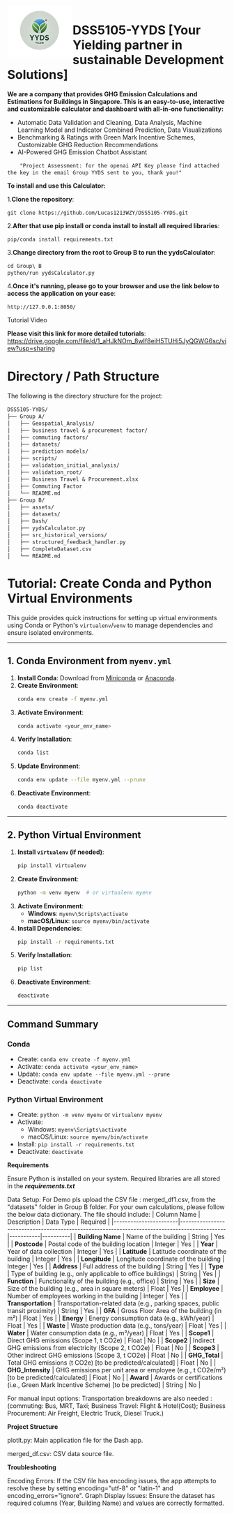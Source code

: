 <img src="https://github.com/Lucas1213WZY/DSS5105-YYDS/blob/main/Group%20B/assets/teamlogo.png" alt="Logo" width="150" align="left">

# DSS5105-YYDS [Your Yielding partner in sustainable Development Solutions]


**We are a company that provides GHG Emission Calculations and Estimations for Buildings in Singapore. This is an easy-to-use, interactive and customizable calculator and dashboard with all-in-one functionality:**
* Automatic Data Validation and Cleaning, Data Analysis, Machine Learning Model and Indicator Combined Prediction, Data Visualizations
* Benchmarking & Ratings with Green Mark Incentive Schemes, Customizable GHG Reduction Recommendations
* AI-Powered GHG Emission Chatbot Assistant

```
    "Project Assessment: for the openai API Key please find attached the key in the email Group YYDS sent to you, thank you!"
```

**To install and use this Calculator:**

1.**Clone the repository**:

    git clone https://github.com/Lucas1213WZY/DSS5105-YYDS.git

    
2.**After that use pip install or conda install to install all required libraries**:


    pip/conda install requirements.txt

    
3.**Change directory from the root to Group B to run the yydsCalculator**:


    cd Group\ B
    python/run yydsCalculator.py

    
4.**Once it's running, please go to your browser and use the link below to access the application on your ease**:


    http://127.0.0.1:8050/
    
Tutorial Video

**Please visit this link for more detailed tutorials**: 
https://drive.google.com/file/d/1_aHJkNOm_8wIf8eiH5TUHi5JyQGWG6sc/view?usp=sharing

# Directory / Path Structure

The following is the directory structure for the project:

```plaintext
DSS5105-YYDS/
├── Group A/
│   ├── Geospatial_Analysis/
│   ├── business travel & procurement factor/
│   ├── commuting factors/
│   ├── datasets/
│   ├── prediction models/
│   ├── scripts/
│   ├── validation_initial_analysis/
│   ├── validation_root/
│   ├── Business Travel & Procurement.xlsx
│   ├── Commuting Factor
│   └── README.md
├── Group B/
│   ├── assets/
│   ├── datasets/
│   ├── Dash/
│   ├── yydsCalculator.py
│   ├── src_historical_versions/
│   ├── structured_feedback_handler.py
│   ├── CompleteDataset.csv
│   └── README.md
```


# Tutorial: Create Conda and Python Virtual Environments

This guide provides quick instructions for setting up virtual environments using Conda or Python's `virtualenv`/`venv` to manage dependencies and ensure isolated environments.

---

## 1. Conda Environment from `myenv.yml`

1. **Install Conda**: Download from [Miniconda](https://docs.conda.io/en/latest/miniconda.html) or [Anaconda](https://www.anaconda.com/).
2. **Create Environment**: 
    ```bash
    conda env create -f myenv.yml
    ```
3. **Activate Environment**: 
    ```bash
    conda activate <your_env_name>
    ```
4. **Verify Installation**: 
    ```bash
    conda list
    ```
5. **Update Environment**:
    ```bash
    conda env update --file myenv.yml --prune
    ```
6. **Deactivate Environment**: 
    ```bash
    conda deactivate
    ```

---

## 2. Python Virtual Environment

1. **Install `virtualenv` (if needed)**: 
    ```bash
    pip install virtualenv
    ```
2. **Create Environment**:
    ```bash
    python -m venv myenv  # or virtualenv myenv
    ```
3. **Activate Environment**:
    - **Windows**: `myenv\Scripts\activate`
    - **macOS/Linux**: `source myenv/bin/activate`
4. **Install Dependencies**: 
    ```bash
    pip install -r requirements.txt
    ```
5. **Verify Installation**: 
    ```bash
    pip list
    ```
6. **Deactivate Environment**: 
    ```bash
    deactivate
    ```

---

## Command Summary

### Conda
- Create: `conda env create -f myenv.yml`
- Activate: `conda activate <your_env_name>`
- Update: `conda env update --file myenv.yml --prune`
- Deactivate: `conda deactivate`

### Python Virtual Environment
- Create: `python -m venv myenv` or `virtualenv myenv`
- Activate:
  - Windows: `myenv\Scripts\activate`
  - macOS/Linux: `source myenv/bin/activate`
- Install: `pip install -r requirements.txt`
- Deactivate: `deactivate`


**Requirements**

Ensure Python is installed on your system. Required libraries are all stored in the ***requirements.txt***

Data Setup:
For Demo pls upload the CSV file : merged_df1.csv, from the "datasets" folder in Group B folder. For your own calculations, please follow the below data dictionary.
The file should include:
| Column Name          | Description                                                                                  | Data Type | Required |
|-----------------------|----------------------------------------------------------------------------------------------|-----------|----------|
| **Building Name**     | Name of the building                                                                        | String    | Yes      |
| **Postcode**          | Postal code of the building location                                                        | Integer   | Yes      |
| **Year**              | Year of data collection                                                                     | Integer   | Yes      |
| **Latitude**          | Latitude coordinate of the building                                                         | Integer   | Yes      |
| **Longitude**         | Longitude coordinate of the building                                                        | Integer   | Yes      |
| **Address**           | Full address of the building                                                                | String    | Yes      |
| **Type**              | Type of building (e.g., only applicable to office buildings)                                | String    | Yes      |
| **Function**          | Functionality of the building (e.g., office)                                                | String    | Yes      |
| **Size**              | Size of the building (e.g., area in square meters)                                          | Float     | Yes      |
| **Employee**          | Number of employees working in the building                                                 | Integer   | Yes      |
| **Transportation**    | Transportation-related data (e.g., parking spaces, public transit proximity)                | String    | Yes      |
| **GFA**               | Gross Floor Area of the building  (in m²)                                                   | Float     | Yes      |
| **Energy**            | Energy consumption data (e.g., kWh/year)                                                    | Float     | Yes      |
| **Waste**             | Waste production data (e.g., tons/year)                                                     | Float     | Yes      |
| **Water**             | Water consumption data (e.g., m³/year)                                                      | Float     | Yes      |
| **Scope1**            | Direct GHG emissions (Scope 1, t CO2e)                                                      | Float     | No       |
| **Scope2**            | Indirect GHG emissions from electricity (Scope 2, t CO2e)                                   | Float     | No       |
| **Scope3**            | Other indirect GHG emissions (Scope 3, t CO2e)                                              | Float     | No       |
| **GHG_Total**         | Total GHG emissions (t CO2e) [to be predicted/calculated]                                   | Float     | No       |
| **GHG_Intensity**     | GHG emissions per unit area or employee (e.g., t CO2e/m²)[to be predicted/calculated]       | Float     | No       |
| **Award**             | Awards or certifications (i.e., Green Mark Incentive Scheme) [to be predicted]              | String    | No       |

For manual input options: Transportation breakdowns are also needed : (commuting: Bus, MRT, Taxi; 
Business Travel: Flight & Hotel(Cost); Business Procurement: Air Freight, Electric Truck, Diesel Truck.)

**Project Structure**

plotlt.py: Main application file for the Dash app.

merged_df.csv: CSV data source file.

**Troubleshooting**

Encoding Errors: If the CSV file has encoding issues, the app attempts to resolve these by setting encoding="utf-8" or "latin-1" and encoding_errors="ignore".
Graph Display Issues: Ensure the dataset has required columns (Year, Building Name) and values are correctly formatted.
